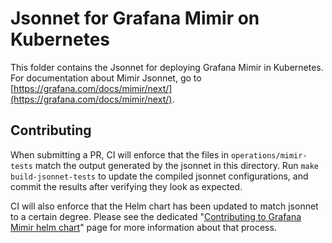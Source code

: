 # Jsonnet for Grafana Mimir on Kubernetes

This folder contains the Jsonnet for deploying Grafana Mimir in Kubernetes.
For documentation about Mimir Jsonnet, go to [https://grafana.com/docs/mimir/next/](https://grafana.com/docs/mimir/next/).

## Contributing

When submitting a PR, CI will enforce that the files in `operations/mimir-tests` match the output generated by the jsonnet in this directory.
Run `make build-jsonnet-tests` to update the compiled jsonnet configurations, and commit the results after verifying they look as expected.

CI will also enforce that the Helm chart has been updated to match jsonnet to a certain degree.
Please see the dedicated "[Contributing to Grafana Mimir helm chart](contributing-to-helm-chart.md)" page for more information about that process.
